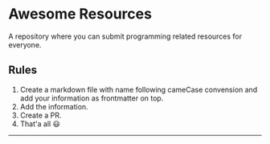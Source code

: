 # Awesome Resources

A repository where you can submit programming related resources for everyone.

## Rules

1.  Create a markdown file with name following cameCase convension and add your information as frontmatter on top.
2.  Add the information.
3.  Create a PR.
4.  That'a all 😃

---
